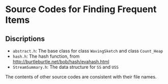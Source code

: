 # Source Codes for Finding Frequent Items

## Discriptions

- `abstract.h`: The base class for class `WavingSketch` and class `Count_Heap`
- `hash.h`: The hash function, from http://burtleburtle.net/bob/hash/evahash.html
- `StreamSummary.h`: The data structure for `SS` and `USS`

The contents of other source codes are consistent with their file names.
